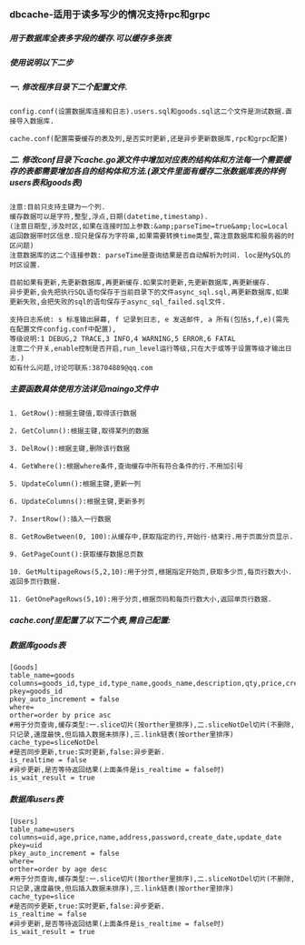 ### dbcache-适用于读多写少的情况支持rpc和grpc
##### 用于数据库全表多字段的缓存.可以缓存多张表

##### 使用说明以下二步

#####  一. 修改程序目录下二个配置文件.
	
	config.conf(设置数据库连接和日志).users.sql和goods.sql这二个文件是测试数据.直接导入数据库.
	
	cache.conf(配置需要缓存的表及列,是否实时更新,还是异步更新数据库,rpc和grpc配置)
	
#####  二. 修改conf目录下cache.go源文件中增加对应表的结构体和方法每一个需要缓存的表都需要增加各自的结构体和方法.(源文件里面有缓存二张数据库表的样例users表和goods表)

    注意:目前只支持主键为一个列.
    缓存数据可以是字符,整型,浮点,日期(datetime,timestamp).	
    (注意日期型,涉及时区,如果在连接时加上参数:&amp;parseTime=true&amp;loc=Local 返回数据带时区信息.现只是保存为字符串,如果需要转换time类型,需注意数据库和服务器的时区问题)
    注意数据库的这二个连接参数: parseTime是查询结果是否自动解析为时间. loc是MySQL的时区设置.

    目前如果有更新,先更新数据库,再更新缓存.如果实时更新,先更新数据库,再更新缓存.
    异步更新,会先把执行SQL语句保存于当前目录下的文件async_sql.sql,再更新数据库,如果更新失败,会把失败的sql的语句保存于async_sql_failed.sql文件.

    支持日志系统: s 标准输出屏幕, f 记录到日志, e 发送邮件, a 所有(包括s,f,e)(需先在配置文件config.conf中配置),
    等级说明:1 DEBUG,2 TRACE,3 INFO,4 WARNING,5 ERROR,6 FATAL
    注意二个开关,enable控制是否开启,run_level运行等级,只在大于或等于设置等级才输出日志.)
    如有什么问题,讨论可联系:38704889@qq.com

##### 主要函数具体使用方法详见maingo文件中

    1. GetRow():根据主键值,取得该行数据

    2. GetColumn():根据主键,取得某列的数据

    3. DelRow():根据主键,删除该行数据

    4. GetWhere():根据where条件,查询缓存中所有符合条件的行.不用加引号

    5. UpdateColumn():根据主键,更新一列

    6. UpdateColumns():根据主键,更新多列

    7. InsertRow():插入一行数据

    8. GetRowBetween(0, 100):从缓存中,获取指定的行,开始行-结束行.用于页面分页显示.
    
    9. GetPageCount():获取缓存数据总页数
    
    10. GetMultipageRows(5,2,10):用于分页,根据指定开始页,获取多少页,每页行数大小.返回多页行数据.
        
    11. GetOnePageRows(5,10):用于分页,根据页码和每页行数大小,返回单页行数据.
    
##### cache.conf里配置了以下二个表,需自己配置:
##### 数据库goods表

    [Goods]
    table_name=goods
    columns=goods_id,type_id,type_name,goods_name,description,qty,price,create_date,update_date
    pkey=goods_id
    pkey_auto_increment = false
    where=
    orther=order by price asc
    #用于分页查询,缓存类型:一.slice切片(按orther里排序),二.sliceNotDel切片(不删除,只记录,速度最快,但后插入数据未排序),三.link链表(按orther里排序)
    cache_type=sliceNotDel
    #是否同步更新,true:实时更新,false:异步更新.
    is_realtime = false
    #异步更新,是否等待返回结果(上面条件是is_realtime = false时)
    is_wait_result = true

##### 数据库users表

    [Users]
    table_name=users
    columns=uid,age,price,name,address,password,create_date,update_date
    pkey=uid
    pkey_auto_increment = false
    where=
    orther=order by age desc
    #用于分页查询,缓存类型:一.slice切片(按orther里排序),二.sliceNotDel切片(不删除,只记录,速度最快,但后插入数据未排序),三.link链表(按orther里排序)
    cache_type=slice
    #是否同步更新,true:实时更新,false:异步更新.
    is_realtime = false
    #异步更新,是否等待返回结果(上面条件是is_realtime = false时)
    is_wait_result = true
